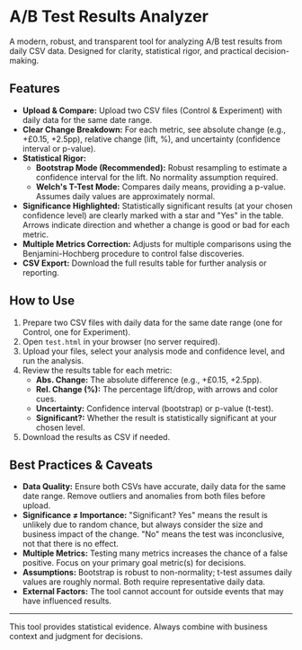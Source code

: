 # A/B Test Results Analyzer

A modern, robust, and transparent tool for analyzing A/B test results from daily CSV data. Designed for clarity, statistical rigor, and practical decision-making.

## Features
- **Upload & Compare:** Upload two CSV files (Control & Experiment) with daily data for the same date range.
- **Clear Change Breakdown:** For each metric, see absolute change (e.g., +£0.15, +2.5pp), relative change (lift, %), and uncertainty (confidence interval or p-value).
- **Statistical Rigor:**
  - **Bootstrap Mode (Recommended):** Robust resampling to estimate a confidence interval for the lift. No normality assumption required.
  - **Welch's T-Test Mode:** Compares daily means, providing a p-value. Assumes daily values are approximately normal.
- **Significance Highlighted:** Statistically significant results (at your chosen confidence level) are clearly marked with a star and "Yes" in the table. Arrows indicate direction and whether a change is good or bad for each metric.
- **Multiple Metrics Correction:** Adjusts for multiple comparisons using the Benjamini-Hochberg procedure to control false discoveries.
- **CSV Export:** Download the full results table for further analysis or reporting.

## How to Use
1. Prepare two CSV files with daily data for the same date range (one for Control, one for Experiment).
2. Open `test.html` in your browser (no server required).
3. Upload your files, select your analysis mode and confidence level, and run the analysis.
4. Review the results table for each metric:
   - **Abs. Change:** The absolute difference (e.g., +£0.15, +2.5pp).
   - **Rel. Change (%):** The percentage lift/drop, with arrows and color cues.
   - **Uncertainty:** Confidence interval (bootstrap) or p-value (t-test).
   - **Significant?:** Whether the result is statistically significant at your chosen level.
5. Download the results as CSV if needed.

## Best Practices & Caveats
- **Data Quality:** Ensure both CSVs have accurate, daily data for the same date range. Remove outliers and anomalies from both files before upload.
- **Significance ≠ Importance:** "Significant? Yes" means the result is unlikely due to random chance, but always consider the size and business impact of the change. "No" means the test was inconclusive, not that there is no effect.
- **Multiple Metrics:** Testing many metrics increases the chance of a false positive. Focus on your primary goal metric(s) for decisions.
- **Assumptions:** Bootstrap is robust to non-normality; t-test assumes daily values are roughly normal. Both require representative daily data.
- **External Factors:** The tool cannot account for outside events that may have influenced results.

---

This tool provides statistical evidence. Always combine with business context and judgment for decisions.